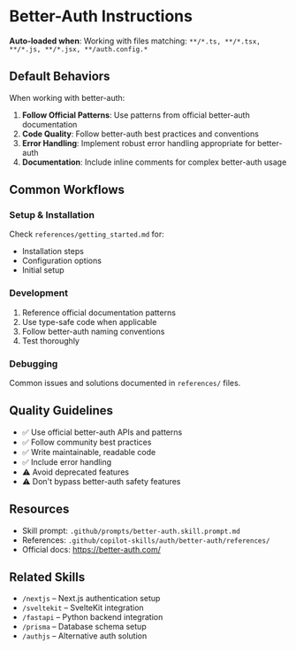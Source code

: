 # Better-Auth Instructions

**Auto-loaded when**: Working with files matching: `**/*.ts, **/*.tsx, **/*.js, **/*.jsx, **/auth.config.*`

## Default Behaviors

When working with better-auth:

1. **Follow Official Patterns**: Use patterns from official better-auth documentation
2. **Code Quality**: Follow better-auth best practices and conventions
3. **Error Handling**: Implement robust error handling appropriate for better-auth
4. **Documentation**: Include inline comments for complex better-auth usage

## Common Workflows

### Setup & Installation

Check `references/getting_started.md` for:
- Installation steps
- Configuration options
- Initial setup

### Development

1. Reference official documentation patterns
2. Use type-safe code when applicable
3. Follow better-auth naming conventions
4. Test thoroughly

### Debugging

Common issues and solutions documented in `references/` files.

## Quality Guidelines

- ✅ Use official better-auth APIs and patterns
- ✅ Follow community best practices
- ✅ Write maintainable, readable code
- ✅ Include error handling
- ⚠️ Avoid deprecated features
- ⚠️ Don't bypass better-auth safety features

## Resources

- Skill prompt: `.github/prompts/better-auth.skill.prompt.md`
- References: `.github/copilot-skills/auth/better-auth/references/`
- Official docs: https://better-auth.com/

## Related Skills

- `/nextjs` – Next.js authentication setup
- `/sveltekit` – SvelteKit integration
- `/fastapi` – Python backend integration
- `/prisma` – Database schema setup
- `/authjs` – Alternative auth solution
